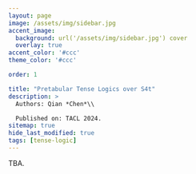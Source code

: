 ```yaml
---
layout: page
image: /assets/img/sidebar.jpg
accent_image: 
  background: url('/assets/img/sidebar.jpg') cover
  overlay: true
accent_color: '#ccc'
theme_color: '#ccc'

order: 1

title: "Pretabular Tense Logics over S4t"
description: >
  Authors: Qian *Chen*\\

  Published on: TACL 2024.
sitemap: true
hide_last_modified: true
tags: [tense-logic]
---
```


TBA.

